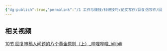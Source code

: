 ```yaml
---
{"dg-publish":true,"permalink":"/1 工作与赚钱/科研技巧/论文写作/回复信写作/回复技巧/","title":"回复技巧"}
---
```



## 相关视频
[10节 回复审稿人问题的八个黄金原则（上）\_哔哩哔哩\_bilibili](https://www.bilibili.com/video/BV1VM4y1H7r9/?buvid=XY630CE669F34078F341989B1EE06E60B0127&is_story_h5=false&mid=g8UDjEqHIS5oCexxb9oAEQ%3D%3D&p=1&plat_id=116&share_from=ugc&share_medium=android&share_plat=android&share_session_id=384ca60c-8d80-4d72-a2c1-2aeba7b54009&share_source=COPY&share_tag=s_i&timestamp=1692462872&unique_k=e4fNszm&up_id=283444330)